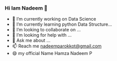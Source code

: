 ### Hi Iam Nadeem 👋

<!--
**nadeemparokkot/nadeemparokkot** is a ✨ _special_ ✨ repository because its `README.md` (this file) appears on your GitHub profile.

Here are some ideas to get you started:-->

- 🔭 I’m currently working on Data Science 
- 🌱 I’m currently learning python Data Structure...
- 👯 I’m looking to collaborate on ...
- 🤔 I’m looking for help with ...
- 💬 Ask me about ...
- 📫 Reach me nadeemparokkot@gmail.com
- 😄 my official Name Hamza Nadeem P


